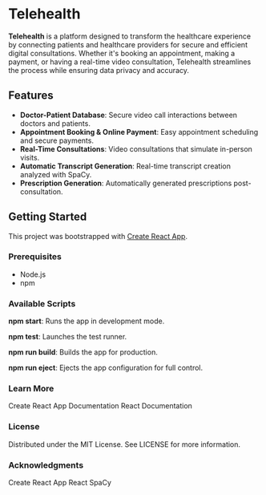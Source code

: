 # Telehealth

**Telehealth** is a platform designed to transform the healthcare experience by connecting patients and healthcare providers for secure and efficient digital consultations. Whether it's booking an appointment, making a payment, or having a real-time video consultation, Telehealth streamlines the process while ensuring data privacy and accuracy.

## Features

- **Doctor-Patient Database**: Secure video call interactions between doctors and patients.
- **Appointment Booking & Online Payment**: Easy appointment scheduling and secure payments.
- **Real-Time Consultations**: Video consultations that simulate in-person visits.
- **Automatic Transcript Generation**: Real-time transcript creation analyzed with SpaCy.
- **Prescription Generation**: Automatically generated prescriptions post-consultation.

## Getting Started

This project was bootstrapped with [Create React App](https://github.com/facebook/create-react-app).

### Prerequisites

- Node.js
- npm
  
### Available Scripts
**npm start**: Runs the app in development mode.

**npm test**: Launches the test runner.

**npm run build**: Builds the app for production.

**npm run eject**: Ejects the app configuration for full control.

### Learn More
Create React App Documentation
React Documentation

### License
Distributed under the MIT License. See LICENSE for more information.

### Acknowledgments
Create React App
React
SpaCy
